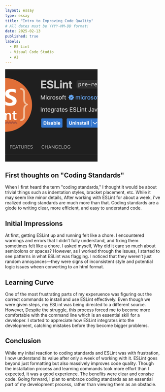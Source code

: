 ```yaml
---
layout: essay
type: essay
title: "Intro to Improving Code Quality"
# All dates must be YYYY-MM-DD format!
date: 2025-02-13
published: true
labels:
  - ES Lint
  - Visual Code Studio
  - AI
---
```


<div class="d-flex justify-content-center">
    <img class="img-fluid" src="../img/Screenshot 2025-02-13 at 12.05.35.png" style="width: 300px; height: 300px; object-fit: cover;">
</div>



## First thoughts on "Coding Standards"
  When I first heard the term "coding standards," I thought it would be about trivial things such as indentation styles, bracket placement, etc. While it may seem like minor details, After working with ESLint for about a week, i've realized coding standards are much more than that. Coding standards are a giode to writing clear, more efficient, and easy to understand code.

## Initial Impressions 
  At first, getting ESLint up and running felt like a chore. I encountered warnings and errors that I didn’t fully understand, and fixing them sometimes felt like a chore. I asked myself, Why did it care so much about semicolons or spaces? However, as I worked through the issues, I started to see patterns in what ESLint was flagging. I noticed that they weren’t just random annoyances—they were signs of inconsistent style and potential logic issues wheen converting to an html format.


## Learning Curve
  One of the most frustrating parts of my experuence was figuring out the correct commands to install and use ESLint effectively. Even though we were given steps, my ESLint was being directed to a different source. However, Despite the struggle, this process forced me to become more comfortable with the command line which is an essential skill for a developer. I started to appreciate how ESLint integrates into the development, catching mistakes before they become bigger problems.


## Conclusion
  While my inital reaction to coding standards and ESLint was with frustration, I now understand its value after only a week of working with it. ESLint goes beyond just formatting but also massively improves code quality. Though the installation process and learning commands took more effort than I expected, it was a good experience. The benefits were clear and consise code. Going forward, I plan to embrace coding standards as an essential part of my development process, rather than viewing them as an obstacle.
 
  

